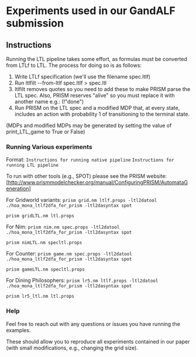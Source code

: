 # Experiments used in our GandALF submission

## Instructions
Running the LTL pipeline takes some effort, as formulas must be converted from LTLf to LTL. The process for doing so is as follows:

1. Write LTLf specification (we'll use the filename spec.ltlf)
2. Run ltlfilt --from-ltlf spec.ltlf > spec.ltl
3. ltlfilt removes quotes so you need to add these to make PRISM parse the LTL spec. Also, PRISM reserves "alive" so you must replace it with another name e.g.: (!"done")
4. Run PRISM on the LTL spec and a modified MDP that, at every state, includes an action with probability 1 of transitioning to the terminal state.

(MDPs and modified MDPs may be generated by setting the value of print_LTL_game to True or False)

### Running Various experiments
Format:
```Instructions for running native pipeline```
```Instructions for running LTL pipeline```

To run with other tools (e.g., SPOT) please see the PRISM website: [http://www.prismmodelchecker.org/manual/ConfiguringPRISM/AutomataGeneration]

For Gridworld variants:
```prism grid.nm ltlf.props -ltl2datool ./hoa_mona_ltlf2dfa_for_prism -ltl2dasyntax spot```

```prism gridLTL.nm ltl.props```

For Nim:
```prism nim.nm spec.props -ltl2datool ./hoa_mona_ltlf2dfa_for_prism -ltl2dasyntax spot```

```prism nimLTL.nm specltl.props```

For Counter:
```prism game.nm spec.props -ltl2datool ./hoa_mona_ltlf2dfa_for_prism -ltl2dasyntax spot```

```prism gameLTL.nm specltl.props```

For Dining Philosophers:
```prism lr5.nm ltlf.props -ltl2datool ./hoa_mona_ltlf2dfa_for_prism -ltl2dasyntax spot```

```prism lr5_ltl.nm ltl.props```

### Help
Feel free to reach out with any questions or issues you have running the examples.

These should allow you to reproduce all experiments contained in our paper (with small modifications, e.g., changing the grid size).